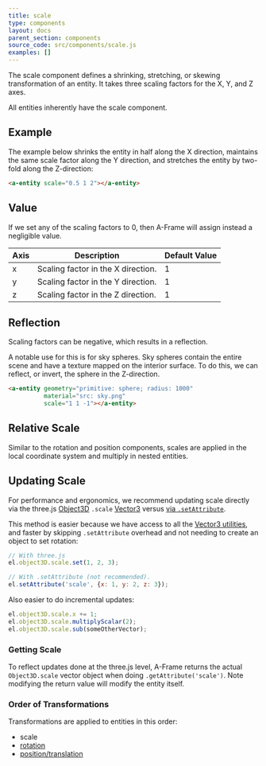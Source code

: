 ```yaml
---
title: scale
type: components
layout: docs
parent_section: components
source_code: src/components/scale.js
examples: []
---
```


The scale component defines a shrinking, stretching, or skewing transformation
of an entity. It takes three scaling factors for the X, Y, and Z axes.

All entities inherently have the scale component.

## Example

The example below shrinks the entity in half along the X direction, maintains
the same scale factor along the Y direction, and stretches the entity by
two-fold along the Z-direction:

```html
<a-entity scale="0.5 1 2"></a-entity>
```

## Value

If we set any of the scaling factors to 0, then A-Frame will assign instead a
negligible value.

| Axis | Description                        | Default Value |
|------|------------------------------------|---------------|
| x    | Scaling factor in the X direction. | 1             |
| y    | Scaling factor in the Y direction. | 1             |
| z    | Scaling factor in the Z direction. | 1             |

## Reflection

Scaling factors can be negative, which results in a reflection.

A notable use for this is for sky spheres. Sky spheres contain the entire scene
and have a texture mapped on the interior surface. To do this, we can reflect,
or invert, the sphere in the Z-direction.

```html
<a-entity geometry="primitive: sphere; radius: 1000"
          material="src: sky.png"
          scale="1 1 -1"></a-entity>
```

## Relative Scale

Similar to the rotation and position components, scales are applied in the
local coordinate system and multiply in nested entities.

## Updating Scale

[object3d]: https://threejs.org/docs/#api/core/Object3D
[update]: ../introduction/javascript-events-dom-apis.md#updating-a-component-with-setattribute
[vector]: https://threejs.org/docs/index.html#api/math/Vector3

For performance and ergonomics, we recommend updating scale directly via the
three.js [Object3D][object3d] `.scale` [Vector3][vector] versus [via
`.setAttribute`][update].

This method is easier because we have access to all the [Vector3
utilities][vector], and faster by skipping `.setAttribute` overhead and not
needing to create an object to set rotation:

```js
// With three.js
el.object3D.scale.set(1, 2, 3);

// With .setAttribute (not recommended).
el.setAttribute('scale', {x: 1, y: 2, z: 3});
```

Also easier to do incremental updates:

```js
el.object3D.scale.x += 1;
el.object3D.scale.multiplyScalar(2);
el.object3D.scale.sub(someOtherVector);
```

### Getting Scale

To reflect updates done at the three.js level, A-Frame returns the actual
`Object3D.scale` vector object when doing `.getAttribute('scale')`. Note
modifying the return value will modify the entity itself.

### Order of Transformations

Transformations are applied to entities in this order:

* scale
* [rotation](rotation.md)
* [position/translation](position.md)
